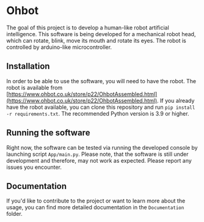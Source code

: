 # Ohbot
The goal of this project is to develop a human-like robot artificial intelligence. This software is being developed for a mechanical robot head, which
can rotate, blink, move its mouth and rotate its eyes. The robot is controlled by arduino-like microcontroller.

## Installation
In order to be able to use the software, you will need to have the robot. The robot is available from [https://www.ohbot.co.uk/store/p22/OhbotAssembled.html](https://www.ohbot.co.uk/store/p22/OhbotAssembled.html).
If you already have the robot available, you can clone this repository and run `pip install -r requirements.txt`. The recommended Python version is 3.9 or higher.

## Running the software
Right now, the software can be tested via running the developed console by launching script `App/main.py`. Please note, that the software is still under development and therefore, may not work as expected.
Please report any issues you encounter.

## Documentation
If you'd like to contribute to the project or want to learn more about the usage, you can find more detailed documentation in the `Documentation` folder.